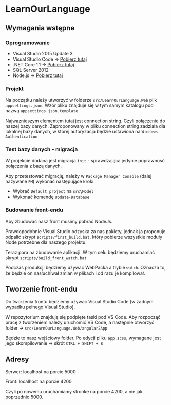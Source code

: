 # LearnOurLanguage
## Wymagania wstępne
### Oprogramowanie
+ Visual Studio 2015 Update 3
+ Visual Studio Code -> [Pobierz tutaj](https://code.visualstudio.com/)
+ .NET Core 1.1 -> [Pobierz tutaj](https://www.microsoft.com/net/download/core#/current)
+ SQL Server 2012
+ Node.js -> [Pobierz tutaj](https://nodejs.org/en/)

### Projekt
Na początku należy utworzyć w folderze `src/LearnOurLanguage.Web` plik `appsettings.json`.
Wzór pliku znajduje się w tym samym katalogu pod nazwą `appsettings.json.template`

Najważnieszym elementem tutaj jest connection string. Czyli połączenie do naszej bazy danych.
Zaproponowany w pliku connection string zadziała dla lokalnej bazy danych, w której autoryzacja będzie
ustawiona na `Windows Authentication`

### Test bazy danych - migracja
W projekcie dodana jest migracja `init` - sprawdzająca jedynie poprawność połączenia z bazą danych.

Aby przetestować migrację, należy w `Package Manager Console` (dalej nazywane `PM`) wykonać następujące kroki:
+ Wybrać `Default project` na `src\Model`
+ Wykonać komendę `Update-Database`

### Budowanie front-endu
Aby zbudować nasz front musimy pobrać NodeJs.

Prawdopodobnie Visual Studio odzyska za nas pakiety, jednak ja proponuje odpalić skrypt `scripts/first_build.bat`,
który pobierze wszystkie moduły Node potrzebne dla naszego projektu.

Teraz pora na zbudowanie aplikacji. W tym celu będziemy uruchamiać skrypt `scripts/build_front_watch.bat`

Podczas produkcji będziemy używać WebPacka a trybie `watch`. Oznacza to, że będzie on nasłuchiwał zmian w plikach
i od razu je kompilował.


## Tworzenie front-endu
Do tworzenia frontu będziemy używać Visual Studio Code (w żadnym wypadku pełnego Visual Studio).

W repozytorium znajdują się podpięte taski pod VS Code. Aby rozpocząć pracę z tworzeniem należy uruchomić VS Code, a następnie otworzyć folder -> `src/LearnOurLanguage.Web/angular2App`

Będzie to nasz wejściowy folder. Po edycji pliku `app.scss`, wymagane jest jego skompilowanie -> skrót `CTRL + SHIFT + B`

## Adresy
Serwer: localhost na porcie 5000

Front: localhost na porcie 4200

Czyli po nowemu uruchamiamy stronkę na porcie 4200, a nie jak poprzednio 5000.

